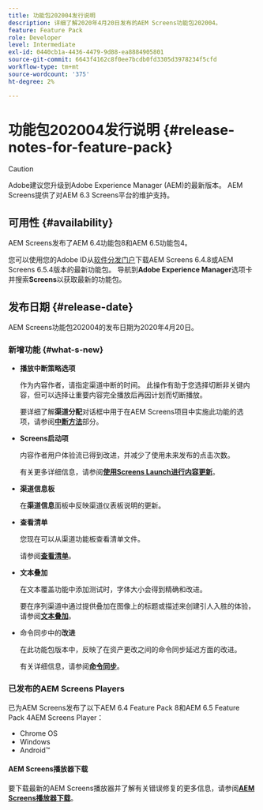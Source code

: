 ```yaml
---
title: 功能包202004发行说明
description: 详细了解2020年4月20日发布的AEM Screens功能包202004。
feature: Feature Pack
role: Developer
level: Intermediate
exl-id: 0440cb1a-4436-4479-9d88-ea8884905801
source-git-commit: 6643f4162c8f0ee7bcdb0fd3305d3978234f5cfd
workflow-type: tm+mt
source-wordcount: '375'
ht-degree: 2%

---
```


# 功能包202004发行说明 {#release-notes-for-feature-pack}

>[!CAUTION]
>
>Adobe建议您升级到Adobe Experience Manager (AEM)的最新版本。 AEM Screens提供了对AEM 6.3 Screens平台的维护支持。

## 可用性 {#availability}

AEM Screens发布了AEM 6.4功能包8和AEM 6.5功能包4。

您可以使用您的Adobe ID从[软件分发门户](https://experience.adobe.com/#/downloads/content/software-distribution/en/aem.html)下载AEM Screens 6.4.8或AEM Screens 6.5.4版本的最新功能包。 导航到&#x200B;**Adobe Experience Manager**&#x200B;选项卡并搜索&#x200B;**Screens**&#x200B;以获取最新的功能包。

## 发布日期 {#release-date}

AEM Screens功能包202004的发布日期为2020年4月20日。

### 新增功能 {#what-s-new}

* **播放中断策略选项**

  作为内容作者，请指定渠道中断的时间。 此操作有助于您选择切断非关键内容，但可以选择让重要内容完全播放后再因计划而切断播放。

  要详细了解&#x200B;**渠道分配**&#x200B;对话框中用于在AEM Screens项目中实施此功能的选项，请参阅&#x200B;**[中断方法](/help/user-guide/channel-assignment.md#interruption-method-channel)**&#x200B;部分。

* **Screens启动项**

  内容作者用户体验流已得到改进，并减少了使用未来发布的点击次数。

  有关更多详细信息，请参阅&#x200B;**[使用Screens Launch进行内容更新](launches.md)**。

* **渠道信息板**

  在&#x200B;**渠道信息**&#x200B;面板中反映渠道仪表板说明的更新。


* **查看清单**

  您现在可以从渠道功能板查看清单文件。

  请参阅&#x200B;**[查看清单](/help/user-guide/managing-channels.md#view-manifest)**。

* **文本叠加**

  在文本覆盖功能中添加测试时，字体大小会得到精确和改进。

  要在序列渠道中通过提供叠加在图像上的标题或描述来创建引人入胜的体验，请参阅&#x200B;**[文本叠加](text-overlay.md)**。

* 命令同步中的&#x200B;**改进**

  在此功能包版本中，反映了在资产更改之间的命令同步延迟方面的改进。

  有关详细信息，请参阅&#x200B;**[命令同步](using-command-sync.md)**。

### 已发布的AEM Screens Players

已为AEM Screens发布了以下AEM 6.4 Feature Pack 8和AEM 6.5 Feature Pack 4AEM Screens Player：

* Chrome OS
* Windows
* Android™

#### AEM Screens播放器下载

要下载最新的AEM Screens播放器并了解有关错误修复的更多信息，请参阅&#x200B;**[AEM Screens播放器下载](https://download.macromedia.com/screens/)**。
